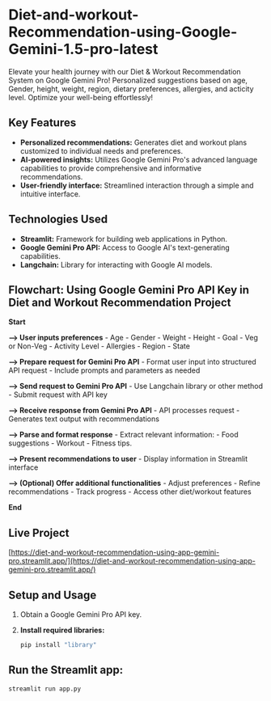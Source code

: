 # Diet-and-workout-Recommendation-using-Google-Gemini-1.5-pro-latest
Elevate your health journey with our Diet &amp; Workout Recommendation System on Google Gemini Pro! Personalized suggestions based on age, Gender, height, weight, region, dietary preferences, allergies, and acticity level. Optimize your well-being effortlessly!

## Key Features

- **Personalized recommendations:** Generates diet and workout plans customized to individual needs and preferences.
- **AI-powered insights:** Utilizes Google Gemini Pro's advanced language capabilities to provide comprehensive and informative recommendations.
- **User-friendly interface:** Streamlined interaction through a simple and intuitive interface.

## Technologies Used

- **Streamlit:** Framework for building web applications in Python.
- **Google Gemini Pro API:** Access to Google AI's text-generating capabilities.
- **Langchain:** Library for interacting with Google AI models.

## Flowchart: Using Google Gemini Pro API Key in Diet and Workout Recommendation Project

**Start**

**--> User inputs preferences** - Age - Gender - Weight - Height - Goal - Veg or Non-Veg - Activity Level - Allergies - Region - State

**--> Prepare request for Gemini Pro API** - Format user input into structured API request - Include prompts and parameters as needed

**--> Send request to Gemini Pro API** - Use Langchain library or other method - Submit request with API key

**--> Receive response from Gemini Pro API** - API processes request - Generates text output with recommendations

**--> Parse and format response** - Extract relevant information: - Food suggestions - Workout - Fitness tips.

**--> Present recommendations to user** - Display information in Streamlit interface

**--> (Optional) Offer additional functionalities** - Adjust preferences - Refine recommendations - Track progress - Access other diet/workout features

**End**

## Live Project

[https://diet-and-workout-recommendation-using-app-gemini-pro.streamlit.app/](https://diet-and-workout-recommendation-using-app-gemini-pro.streamlit.app/)

## Setup and Usage

1. Obtain a Google Gemini Pro API key.
2. **Install required libraries:**

   ```bash
   pip install "library"

## Run the Streamlit app:

   ````Bash
   streamlit run app.py   
